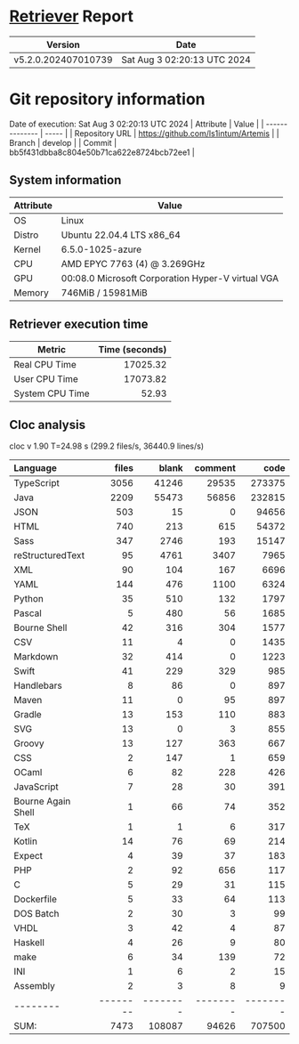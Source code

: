 # [Retriever](https://github.com/PalladioSimulator/Palladio-ReverseEngineering-Retriever) Report
| Version | Date |
| ------- | ---- |
| v5.2.0.202407010739 | Sat Aug  3 02:20:13 UTC 2024 |

# Git repository information
Date of execution: Sat Aug  3 02:20:13 UTC 2024
|    Attribute   | Value |
| -------------- | ----- |
| Repository URL | https://github.com/ls1intum/Artemis |
| Branch         | develop |
| Commit         | bb5f431dbba8c804e50b71ca622e8724bcb72ee1 |


## System information
| Attribute | Value |
| --------- | ----- |
| OS | Linux  |
| Distro | Ubuntu 22.04.4 LTS x86_64  |
| Kernel | 6.5.0-1025-azure  |
| CPU | AMD EPYC 7763 (4) @ 3.269GHz  |
| GPU | 00:08.0 Microsoft Corporation Hyper-V virtual VGA  |
| Memory | 746MiB / 15981MiB  |

## Retriever execution time
| Metric | Time (seconds) |
| --- | ---: |
| Real CPU Time | 17025.32 |
| User CPU Time | 17073.82 |
| System CPU Time | 52.93 |
<!--
Explainations:
- __Real CPU Time__: actual time the command has run (can be less than total time spent in user and system mode for multi-threaded processes)
- __User CPU Time__: time the command has spent running in user mode
- __System CPU Time__: time the command has spent running in system or kernel mode
-->

## Cloc analysis
cloc v 1.90  T=24.98 s (299.2 files/s, 36440.9 lines/s)

Language|files|blank|comment|code
:-------|-------:|-------:|-------:|-------:
TypeScript|3056|41246|29535|273375
Java|2209|55473|56856|232815
JSON|503|15|0|94656
HTML|740|213|615|54372
Sass|347|2746|193|15147
reStructuredText|95|4761|3407|7965
XML|90|104|167|6696
YAML|144|476|1100|6324
Python|35|510|132|1797
Pascal|5|480|56|1685
Bourne Shell|42|316|304|1577
CSV|11|4|0|1435
Markdown|32|414|0|1223
Swift|41|229|329|985
Handlebars|8|86|0|897
Maven|11|0|95|897
Gradle|13|153|110|883
SVG|13|0|3|855
Groovy|13|127|363|667
CSS|2|147|1|659
OCaml|6|82|228|426
JavaScript|7|28|30|391
Bourne Again Shell|1|66|74|352
TeX|1|1|6|317
Kotlin|14|76|69|214
Expect|4|39|37|183
PHP|2|92|656|117
C|5|29|31|115
Dockerfile|5|33|64|113
DOS Batch|2|30|3|99
VHDL|3|42|4|87
Haskell|4|26|9|80
make|6|34|139|72
INI|1|6|2|15
Assembly|2|3|8|9
--------|--------|--------|--------|--------
SUM:|7473|108087|94626|707500
